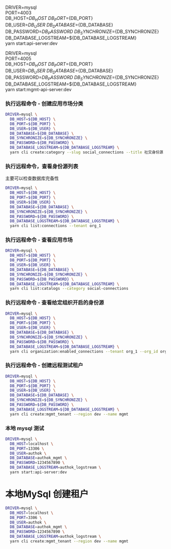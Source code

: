 


DRIVER=mysql \
  PORT=4003 \
  DB_HOST=${DB_HOST} \
  DB_PORT=${DB_PORT} \
  DB_USER=${DB_USER} \
  DB_DATABASE=${DB_DATABASE} \
  DB_PASSWORD=${DB_PASSWORD} \
  DB_SYNCHRONIZE=${DB_SYNCHRONIZE} \
  DB_DATABASE_LOGSTREAM=${DB_DATABASE_LOGSTREAM} \
  yarn start:api-server:dev

DRIVER=mysql \
  PORT=4005 \
  DB_HOST=${DB_HOST} \
  DB_PORT=${DB_PORT} \
  DB_USER=${DB_USER} \
  DB_DATABASE=${DB_DATABASE} \
  DB_PASSWORD=${DB_PASSWORD} \
  DB_SYNCHRONIZE=${DB_SYNCHRONIZE} \
  DB_DATABASE_LOGSTREAM=${DB_DATABASE_LOGSTREAM} \
  yarn start:mgmt-api-server:dev

### 执行远程命令 - 创建应用市场分类
```bash
DRIVER=mysql \
  DB_HOST=${DB_HOST} \
  DB_PORT=${DB_PORT} \
  DB_USER=${DB_USER} \
  DB_DATABASE=${DB_DATABASE} \
  DB_SYNCHRONIZE=${DB_SYNCHRONIZE} \
  DB_PASSWORD=${DB_PASSWORD} \
  DB_DATABASE_LOGSTREAM=${DB_DATABASE_LOGSTREAM} \
  yarn cli create:category --slug social_connections --title 社交身份源
```

### 执行远程命令，查看身份源列表
主要可以检查数据库完备性
```bash
DRIVER=mysql \
  DB_HOST=${DB_HOST} \
  DB_PORT=${DB_PORT} \
  DB_USER=${DB_USER} \
  DB_DATABASE=${DB_DATABASE} \
  DB_SYNCHRONIZE=${DB_SYNCHRONIZE} \
  DB_PASSWORD=${DB_PASSWORD} \
  DB_DATABASE_LOGSTREAM=${DB_DATABASE_LOGSTREAM} \
  yarn cli list:connections --tenant org_1
```

### 执行远程命令 - 查看应用市场
```bash
DRIVER=mysql \
  DB_HOST=${DB_HOST} \
  DB_PORT=${DB_PORT} \
  DB_USER=${DB_USER} \
  DB_DATABASE=${DB_DATABASE} \
  DB_SYNCHRONIZE=${DB_SYNCHRONIZE} \
  DB_PASSWORD=${DB_PASSWORD} \
  DB_DATABASE_LOGSTREAM=${DB_DATABASE_LOGSTREAM} \
  yarn cli list:catalogs --category social-connections
```

### 执行远程命令 - 查看给定组织开启的身份源
```bash
DRIVER=mysql \
  DB_HOST=${DB_HOST} \
  DB_PORT=${DB_PORT} \
  DB_USER=${DB_USER} \
  DB_DATABASE=${DB_DATABASE} \
  DB_SYNCHRONIZE=${DB_SYNCHRONIZE} \
  DB_PASSWORD=${DB_PASSWORD} \
  DB_DATABASE_LOGSTREAM=${DB_DATABASE_LOGSTREAM} \
  yarn cli organization:enabled_connections --tenant org_1 --org_id org_1
```

### 执行远程命令 - 创建远程测试租户
```bash
DRIVER=mysql \
  DB_HOST=${DB_HOST} \
  DB_PORT=${DB_PORT} \
  DB_USER=${DB_USER} \
  DB_DATABASE=${DB_DATABASE} \
  DB_SYNCHRONIZE=${DB_SYNCHRONIZE} \
  DB_PASSWORD=${DB_PASSWORD} \
  DB_DATABASE_LOGSTREAM=${DB_DATABASE_LOGSTREAM} \
  yarn cli create:mgmt_tenant --region dev --name mgmt
```

### 本地 mysql 测试
```bash
DRIVER=mysql \
  DB_HOST=localhost \
  DB_PORT=13306 \
  DB_USER=authok \
  DB_DATABASE=authok_mgmt \
  DB_PASSWORD=1234567890 \
  DB_DATABASE_LOGSTREAM=authok_logstream \
  yarn start:api-server:dev
```

# 本地MySql 创建租户
```bash
DRIVER=mysql \
  DB_HOST=localhost \
  DB_PORT=3306 \
  DB_USER=authok \
  DB_DATABASE=authok_mgmt \
  DB_PASSWORD=1234567890 \
  DB_DATABASE_LOGSTREAM=authok_logstream \
  yarn cli create:mgmt_tenant --region dev --name mgmt
```